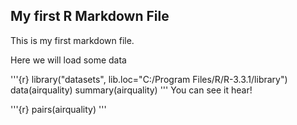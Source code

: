 
My first R Markdown File
------------------------

This is my first markdown file.

Here we will load some data

'''{r} library("datasets", lib.loc="C:/Program Files/R/R-3.3.1/library") data(airquality) summary(airquality) ''' You can see it hear!

'''{r} pairs(airquality) '''
